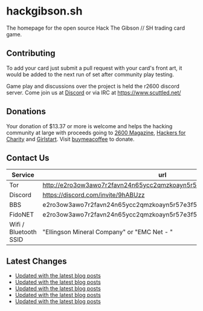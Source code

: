# hackgibson.sh
The homepage for the open source Hack The Gibson // SH trading card game.


## Contributing

To add your card just submit a pull request with your card's front art, it would be added to the next run of set after community play testing.

Game play and discussions over the project is held the r2600 discord server. Come join us at [Discord](https://discord.com/invite/9hABUzz) or via IRC at https://www.scuttled.net/


## Donations

Your donation of $13.37 or more is welcome and helps the hacking community at large with proceeds going to [2600 Magazine](https://2600.com/), [Hackers for Charity](https://hackersforcharity.org) and [Girlstart](https://girlstart.org).  Visit [buymeacoffee](https://www.buymeacoffee.com/hackgibson.sh) to donate.


## Contact Us

Service | url
-|-
Tor | http://e2ro3ow3awo7r2favn24n65ycc2qmzkoayn5r57e3f56nvjwdcgg32ad.onion
Discord | https://discord.com/invite/9hABUzz
BBS | e2ro3ow3awo7r2favn24n65ycc2qmzkoayn5r57e3f56nvjwdcgg32ad.onion:23
FidoNET | e2ro3ow3awo7r2favn24n65ycc2qmzkoayn5r57e3f56nvjwdcgg32ad.onion:24554
Wifi / Bluetooth SSID | "Ellingson Mineral Company" or "EMC Net - <fidonet address>"

## Latest Changes
<!-- BLOG-POST-LIST:START -->
- [Updated with the latest blog posts](https://github.com/DFW2600/hackgibson.sh/commit/7ae9a7efbee4b9a51486aad107670e9eef8d829c)
- [Updated with the latest blog posts](https://github.com/DFW2600/hackgibson.sh/commit/05d4065d5526bac9db30e38b1fafae69df8e6c06)
- [Updated with the latest blog posts](https://github.com/DFW2600/hackgibson.sh/commit/c70cdbb7a631847478d641b209a403c7e0d345ab)
- [Updated with the latest blog posts](https://github.com/DFW2600/hackgibson.sh/commit/c467baebc24763dc9759ed66da04d300709ee4bc)
- [Updated with the latest blog posts](https://github.com/DFW2600/hackgibson.sh/commit/f82a9813cdac3a134078cba64aec45ba01c5df65)
<!-- BLOG-POST-LIST:END -->
